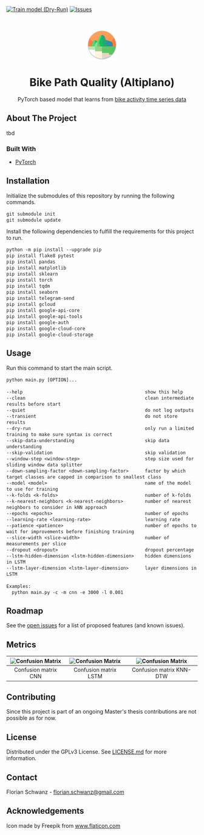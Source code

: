[![Train model (Dry-Run)](https://github.com/fom-big-data-bike-path-quality/fom-big-data-bike-path-quality-analytics/actions/workflows/train-model-dry-run-workflow.yaml/badge.svg)](https://github.com/fom-big-data-bike-path-quality/fom-big-data-bike-path-quality-analytics/actions/workflows/train-model-dry-run-workflow.yaml)
[![Issues](https://img.shields.io/github/issues/fom-big-data-bike-path-quality/fom-big-data-bike-path-quality-analytics)](https://github.com/fom-big-data-bike-path-quality/fom-big-data-bike-path-quality-analytics/issues)

<br />
<p align="center">
  <a href="https://github.com/fom-big-data-bike-path-quality/fom-big-data-bike-path-quality-analytics">
    <img src="./logo.png" alt="Logo" width="80" height="80">
  </a>

  <h1 align="center">Bike Path Quality (Altiplano)</h1>

  <p align="center">
    PyTorch based model that learns from <a href="https://github.com/fom-big-data-bike-path-quality/fom-big-data-bike-path-quality-data">
    bike activity time series data</a>
  </p>
</p>

## About The Project

tbd

### Built With

* [PyTorch](https://pytorch.org/)

## Installation

Initialize the submodules of this repository by running the following commands.

```shell script
git submodule init
git submodule update
```

Install the following dependencies to fulfill the requirements for this project to run.

```shell script
python -m pip install --upgrade pip
pip install flake8 pytest
pip install pandas
pip install matplotlib
pip install sklearn
pip install torch
pip install tqdm
pip install seaborn
pip install telegram-send
pip install gcloud
pip install google-api-core
pip install google-api-tools
pip install google-auth
pip install google-cloud-core
pip install google-cloud-storage
```

## Usage

Run this command to start the main script.

```shell script
python main.py [OPTION]...

--help                                             show this help
--clean                                            clean intermediate results before start
--quiet                                            do not log outputs
--transient                                        do not store results
--dry-run                                          only run a limited training to make sure syntax is correct
--skip-data-understanding                          skip data understanding
--skip-validation                                  skip validation
--window-step <window-step>                        step size used for sliding window data splitter
--down-sampling-factor <down-sampling-factor>      factor by which target classes are capped in comparison to smallest class
--model <model>                                    name of the model to use for training
--k-folds <k-folds>                                number of k-folds
--k-nearest-neighbors <k-nearest-neighbors>        number of nearest neighbors to consider in kNN approach
--epochs <epochs>                                  number of epochs
--learning-rate <learning-rate>                    learning rate
--patience <patience>                              number of epochs to wait for improvements before finishing training
--slice-width <slice-width>                        number of measurements per slice
--dropout <dropout>                                dropout percentage
--lstm-hidden-dimension <lstm-hidden-dimension>    hidden dimensions in LSTM
--lstm-layer-dimension <lstm-layer-dimension>      layer dimensions in LSTM

Examples:
  python main.py -c -m cnn -e 3000 -l 0.001 
```

## Roadmap

See the [open issues](https://github.com/fom-big-data-bike-path-quality/fom-big-data-bike-path-quality-analytics/issues) for a list of proposed features (and
 known issues).
 
## Metrics

<img src="https://raw.githubusercontent.com/fom-big-data-bike-path-quality/fom-big-data-bike-path-quality-results/main/results/cnn/latest/05-evaluation/plots/confusion_matrix.png" alt="Confusion Matrix" width="300">  |  <img src="https://raw.githubusercontent.com/fom-big-data-bike-path-quality/fom-big-data-bike-path-quality-results/main/results/lstm/latest/05-evaluation/plots/confusion_matrix.png" alt="Confusion Matrix" width="300">  |  <img src="https://raw.githubusercontent.com/fom-big-data-bike-path-quality/fom-big-data-bike-path-quality-results/main/results/knn-dtw/latest/05-evaluation/plots/confusion_matrix.png" alt="Confusion Matrix" width="300">
:-------------------------:|:-------------------------:|:-------------------------:
Confusion matrix CNN | Confusion matrix LSTM | Confusion matrix KNN-DTW

## Contributing

Since this project is part of an ongoing Master's thesis contributions are not possible as for now.

## License

Distributed under the GPLv3 License. See [LICENSE.md](./LICENSE.md) for more information.

## Contact

Florian Schwanz - florian.schwanz@gmail.com

## Acknowledgements

Icon made by Freepik from www.flaticon.com
